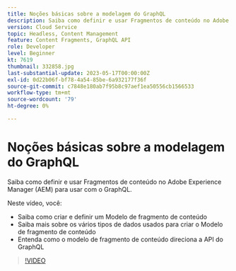 ```yaml
---
title: Noções básicas sobre a modelagem do GraphQL
description: Saiba como definir e usar Fragmentos de conteúdo no Adobe Experience Manager (AEM) para usar com o GraphQL.
version: Cloud Service
topic: Headless, Content Management
feature: Content Fragments, GraphQL API
role: Developer
level: Beginner
kt: 7619
thumbnail: 332858.jpg
last-substantial-update: 2023-05-17T00:00:00Z
exl-id: 0d22b06f-bf78-4a54-85be-6a932177f36f
source-git-commit: c7848e180ab7f95b8c97aef1ea50556cb1566533
workflow-type: tm+mt
source-wordcount: '79'
ht-degree: 0%

---
```


# Noções básicas sobre a modelagem do GraphQL

Saiba como definir e usar Fragmentos de conteúdo no Adobe Experience Manager (AEM) para usar com o GraphQL.

Neste vídeo, você:

+ Saiba como criar e definir um Modelo de fragmento de conteúdo
+ Saiba mais sobre os vários tipos de dados usados para criar o Modelo de fragmento de conteúdo
+ Entenda como o modelo de fragmento de conteúdo direciona a API do GraphQL

>[!VIDEO](https://video.tv.adobe.com/v/332858?quality=12&learn=on)
